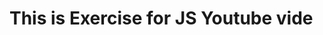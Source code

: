 # This is Exercise for JS Youtube vide


[JS exercise video]: ttps://www.youtube.com/watch?v=SBmSRK3feww&t=901
